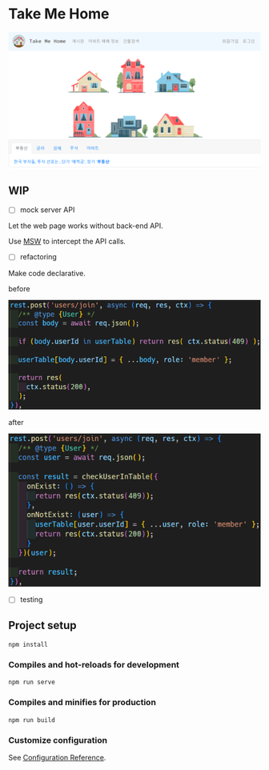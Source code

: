 # Take Me Home
![main-page](./docs/img/main-page.png)

## WIP

- [ ] mock server API

Let the web page works without back-end API.

Use [MSW](https://mswjs.io/) to intercept the API calls.

- [ ] refactoring

Make code declarative.

before

![before refactor](./docs/img/refactor-before.png)

after

![after refactor](./docs/img/refactor-after.png)

- [ ] testing

## Project setup
```
npm install
```

### Compiles and hot-reloads for development
```
npm run serve
```

### Compiles and minifies for production
```
npm run build
```

### Customize configuration
See [Configuration Reference](https://cli.vuejs.org/config/).
